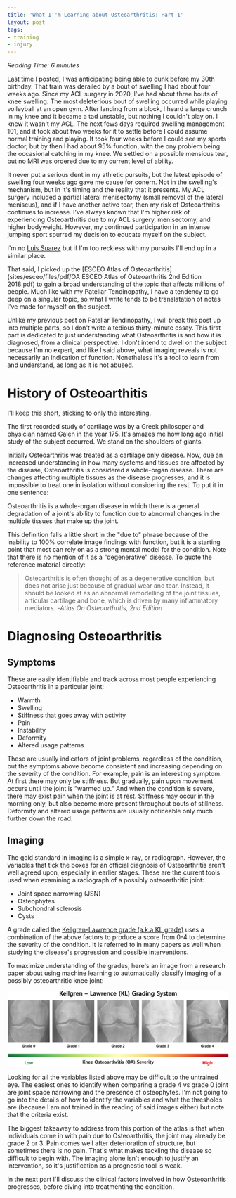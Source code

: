 ```yaml
---
title: 'What I''m Learning about Osteoarthritis: Part 1'
layout: post
tags:
- training
- injury
---
```


*Reading Time: 6 minutes*

Last time I posted, I was anticipating being able to dunk before my 30th birthday.  That train was derailed by a bout of swelling I had about four weeks ago. Since my ACL surgery in 2020, I've had about  three bouts of knee swelling. The most deleterious bout of swelling occurred while playing volleyball at an open gym. After landing from a block, I heard a large crunch in my knee and it became a tad unstable, but nothing I couldn't play on. I knew it wasn't my ACL. The next fews days required swelling management 101, and it took about two weeks for it to settle before I could assume normal training and playing. It took four weeks before I could see my sports doctor, but by then I had about 95% function, with the ony problem being the occasional catching in my knee. We settled on a possible mensicus tear, but no MRI was ordered due to my current level of ability.


It never put a serious dent in my athletic pursuits, but the latest episode of swelling four weeks ago gave me cause for conern. Not in the swelling's mechanism, but in it's timing  and the reality that it presents. My ACL surgery included a partial lateral menisectomy (small removal of the lateral meniscus), and if I have another active tear, then my risk of Osteoarthritis continues to increase.  I've always  known that I'm higher risk of experiencing Osteoarthritis due to my ACL surgery, menisectomy, and higher bodyweight. However, my continued participation in an intense jumping sport spurred my decision to educate myself on the subject. 

I'm no [Luis Suarez](https://www.goal.com/en-us/news/former-barcelona-star-luis-suarez-considering-retirement-amid-knee-injury-struggles-at-gremio/blt67873ef731e43b0d) but if I'm too reckless with my pursuits I'll end up in a similar place.

That said, I picked up the [ESCEO Atlas of Osteoarthritis](sites/esceo/files/pdf/OA ESCEO Atlas of Osteoarthritis 2nd Edition 2018.pdf) to gain a broad understanding of the topic that affects millions of people. Much like with my Patellar Tendinopathy, I have a tendency to go deep on a singular topic, so what I write tends to be translatation of notes I've made for myself on the subject.

Unlike my previous post on Patellar Tendinopathy, I will break this post up into multiple parts, so I don't write a tedious thirty-minute essay. This first part is dedicated to just understanding what Osteoarthritis is and how it is diagnosed, from a clinical perspective. I don't intend to dwell on the subject because I'm no expert, and like I said above, what imaging reveals is not necessarily an indication of function. Nonetheless it's a tool to learn from and understand, as long as it is not abused.
# History of Osteoarthitis

I'll keep this short, sticking to only the interesting. 

The first recorded study of cartilage was by a Greek philosoper and physician named Galen in the year 175. It's amazes me how long ago initial study of the subject occurred. We stand on the shoulders of giants.

Initially Osteoarthritis was treated as a cartilage only disease. Now, due an increased understanding in how many systems and tissues are affected by the disease, Osteoarthritis is considered a whole-organ disease. There are changes affecting multiple tissues as the disease progresses, and it is impossible to treat one in isolation without considering the rest. To put it in one sentence:

Osteoarthritis is a whole-organ disease in which there is a general degradation of a joint's ability to function due to abnormal changes in the multiple tissues that make up the joint.

This definition falls a little short in the "due to" phrase because of the inability to 100% correlate image findings with function, but it is a starting point that most can rely on as a strong mental model for the condition. Note that there is no mention of it as a "degenerative" disease.  To quote the reference material directly:

> Osteoarthritis is often thought of as a degenerative condition, but does not arise just because of gradual wear and tear. Instead, it should be looked at as an abnormal remodelling of the joint tissues, articular cartilage and bone, which is driven by many inflammatory mediators. -*Atlas On Osteoarthritis, 2nd Edition*

# Diagnosing Osteoarthritis


## Symptoms

These are easily identifiable and track across most people experiencing Osteoarthritis in a particular joint:

- Warmth
- Swelling
- Stiffness that goes away with activity
- Pain
- Instability
- Deformity
- Altered usage patterns

These are usually indicators of joint problems, regardless of the condition, but the symptoms above become consistent and increasing depending on the severity of the condition.  For example, pain is an interesting symptom. At first there may only be stiffness. But gradually, pain upon movement occurs until the joint is "warmed up." And when the condition is severe, there may exist pain when the joint is at rest. Stiffness may occur in the morning only, but also become more present throughout bouts of stillness.  Deformity and altered usage patterns are usually noticeable only much further down the road.
## Imaging
The gold standard in imaging is a simple x-ray, or radiograph. However, the variables that tick the boxes for an official diagnosis of Osteoarthritis aren't well agreed upon, especially in earlier stages. These are the current tools used when examining a radiograph of a possibly osteoarthritic joint:

- Joint space narrowing (JSN)
- Osteophytes
- Subchondral sclerosis
- Cysts

A grade called the [Kellgren-Lawrence grade (a.k.a KL grade)](https://empendium.com/mcmtextbook/table/031_0728) uses a combination of the above factors to produce a score from 0-4 to determine the severity of the condition. It is referred to in many papers as well when studying the disease's progression and possible interventions.

To maximize understanding of the grades, here's an image from a research paper about using machine learning to automatically classify imaging of a possibly osteoarthritic knee joint:

<img src="/assets/images/KG_osteo.webp" />

Looking for all the variables listed above may be difficult to the untrained eye. The easiest ones to identify when comparing a grade 4 vs grade 0 joint are joint space narrowing and the presence of osteophytes. I'm not going to go into the details of how to identify the variables and what the thresholds are (because I am not trained in the reading of said images either) but note that the criteria exist.

The biggest takeaway to address from this portion of the atlas is that when individuals come in with pain due to Osteoarthritis, the joint may already be grade 2 or 3. Pain comes well after deterioration of structure, but sometimes there is no pain. That's what makes tackling the disease so difficult to begin with. The imaging alone isn't enough to justify an intervention,  so it's justification as a prognostic tool is weak.

In the next part I'll discuss the clinical factors involved in how Osteoarthritis progresses, before diving into treatmenting the condition.
